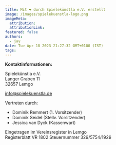 ```yaml
---
title: Mit ❤️ durch Spielekünstla e.V. erstellt
image: /images/spielekuenstla-logo.png
imageMeta:
  attribution:
  attributionLink:
featured: false
authors:
  - jay
date: Tue Apr 18 2023 21:27:32 GMT+0100 (IST)
tags:
---
```


__Kontaktinformationen:__

Spielekünstla e.V.<br>
Langer Graben 11<br>
32657 Lemgo

<a href="mailto:info@spielekuenstla.de">info@spielekuenstla.de</a>

Vertreten durch:<br>
* Dominik Remmert (1. Vorsitzender)<br>
* Dominik Seidel (Stellv. Vorsitzender)<br>
* Jessica van Dyck (Kassenwart)

Eingetragen im Vereinsregister in Lemgo<br>
Registerblatt VR 1802
Steuernummer 329/5754/1929
